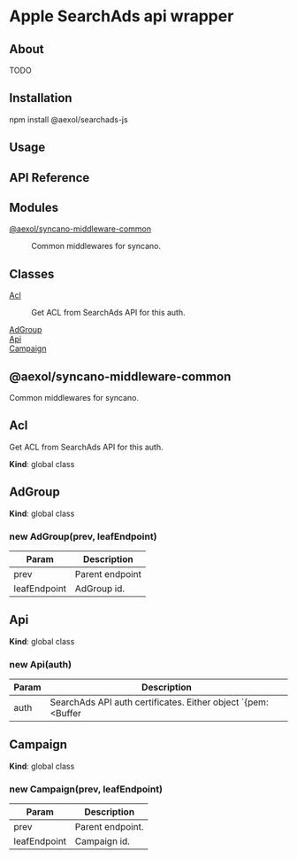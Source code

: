 # Apple SearchAds api wrapper

## About
TODO

## Installation
npm install @aexol/searchads-js

## Usage

## API Reference
## Modules

<dl>
<dt><a href="#module_@aexol/syncano-middleware-common">@aexol/syncano-middleware-common</a></dt>
<dd><p>Common middlewares for syncano.</p>
</dd>
</dl>

## Classes

<dl>
<dt><a href="#Acl">Acl</a></dt>
<dd><p>Get ACL from SearchAds API for this auth.</p>
</dd>
<dt><a href="#AdGroup">AdGroup</a></dt>
<dd></dd>
<dt><a href="#Api">Api</a></dt>
<dd></dd>
<dt><a href="#Campaign">Campaign</a></dt>
<dd></dd>
</dl>

<a name="module_@aexol/syncano-middleware-common"></a>

## @aexol/syncano-middleware-common
Common middlewares for syncano.

<a name="Acl"></a>

## Acl
Get ACL from SearchAds API for this auth.

**Kind**: global class  
<a name="AdGroup"></a>

## AdGroup
**Kind**: global class  
<a name="new_AdGroup_new"></a>

### new AdGroup(prev, leafEndpoint)

| Param | Description |
| --- | --- |
| prev | Parent endpoint |
| leafEndpoint | AdGroup id. |

<a name="Api"></a>

## Api
**Kind**: global class  
<a name="new_Api_new"></a>

### new Api(auth)

| Param | Description |
| --- | --- |
| auth | SearchAds API auth certificates. Either object  `{pem: <Buffer|String>, key: <Buffer|String>` or  `{pkcs12: <Buffer|String>, passphrase: <String>` |

<a name="Campaign"></a>

## Campaign
**Kind**: global class  
<a name="new_Campaign_new"></a>

### new Campaign(prev, leafEndpoint)

| Param | Description |
| --- | --- |
| prev | Parent endpoint. |
| leafEndpoint | Campaign id. |

